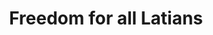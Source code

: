 ---
pid: llp246
title: Freedom for all Latians
location_transcription: City Hall
coordinates: "[-75.162998209896, 39.952025683985]"
zipcode: '19120'
gen_neighborhood: North Philadelphia
neighborhood: Logan,Olney
outside_phl: 
age: '12'
age_range: 6-13
instagram: 
image_file_name: llp_246.jpg
proposal_transcription: 
topic: Love,Freedom
topic_summary: 0, 0
type: Sculpture Statue
keywords_other: heart, latian, latina
credit: "#Love for all #Art"
image_labels: 
twitter: 
facebook: 
permalink: "/monuments/llp246/"
layout: item-page
---